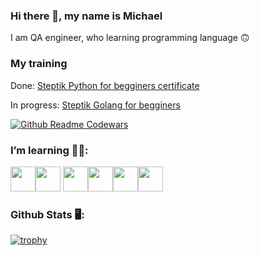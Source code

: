 ### Hi there 👋, my name is Michael

I am QA engineer, who learning programming language 🙃

### My training
Done:
[Steptik Python for begginers certificate](https://stepik.org/certificate/c1752593ce41671422ae250c82cbe9893d7ebf04.pdf)

In progress:
[Steptik Golang for begginers]()

[![Github Readme Codewars](https://codewars-stats-ignacio-cuadra.vercel.app/?username=mantile&theme=dark)](https://www.codewars.com/users/mantile)

### I’m learning 🧑‍🏫:
<img src="https://cdn.jsdelivr.net/gh/devicons/devicon@latest/icons/python/python-original.svg" width="40" height="40"/><img src="https://cdn.jsdelivr.net/gh/devicons/devicon@latest/icons/django/django-plain.svg" width="40" height="40"/>
<img src="https://cdn.jsdelivr.net/gh/devicons/devicon@latest/icons/html5/html5-original.svg" width="40" height="40"/><img src="https://cdn.jsdelivr.net/gh/devicons/devicon@latest/icons/css3/css3-original.svg" width="40" height="40"/><img src="https://cdn.jsdelivr.net/gh/devicons/devicon@latest/icons/javascript/javascript-original.svg" width="40" height="40"/><img src="https://cdn.jsdelivr.net/gh/devicons/devicon@latest/icons/go/go-original-wordmark.svg" width="40" height="40">
          
                  

### Github Stats 🖥️:
[![trophy](https://github-profile-trophy.vercel.app/?username=mantile&theme=juicyfresh)](https://github.com/ryo-ma/github-profile-trophy)
 
